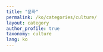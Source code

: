 ```yaml
---
title: "문화"
permalink: /ko/categories/culture/
layout: category
author_profile: true
taxonomy: culture
lang: ko
---
```

